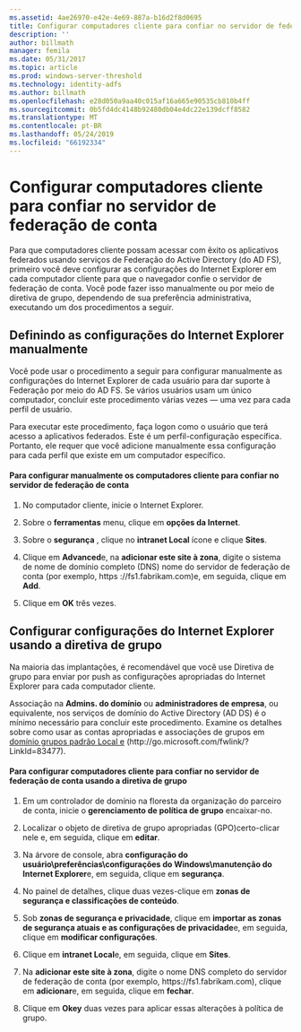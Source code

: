 ```yaml
---
ms.assetid: 4ae26970-e42e-4e69-887a-b16d2f8d0695
title: Configurar computadores cliente para confiar no servidor de federação de conta
description: ''
author: billmath
manager: femila
ms.date: 05/31/2017
ms.topic: article
ms.prod: windows-server-threshold
ms.technology: identity-adfs
ms.author: billmath
ms.openlocfilehash: e28d050a9aa40c015af16a665e90535cb810b4ff
ms.sourcegitcommit: 0b5fd4dc4148b92480db04e4dc22e139dcff8582
ms.translationtype: MT
ms.contentlocale: pt-BR
ms.lasthandoff: 05/24/2019
ms.locfileid: "66192334"
---
```

# <a name="configure-client-computers-to-trust-the-account-federation-server"></a>Configurar computadores cliente para confiar no servidor de federação de conta

Para que computadores cliente possam acessar com êxito os aplicativos federados usando serviços de Federação do Active Directory \(do AD FS\), primeiro você deve configurar as configurações do Internet Explorer em cada computador cliente para que o navegador confie o servidor de federação de conta. Você pode fazer isso manualmente ou por meio de diretiva de grupo, dependendo de sua preferência administrativa, executando um dos procedimentos a seguir.  
  
## <a name="configuring-internet-explorer-settings-manually"></a>Definindo as configurações do Internet Explorer manualmente  
Você pode usar o procedimento a seguir para configurar manualmente as configurações do Internet Explorer de cada usuário para dar suporte à Federação por meio do AD FS. Se vários usuários usam um único computador, concluir este procedimento várias vezes — uma vez para cada perfil de usuário.  
  
Para executar este procedimento, faça logon como o usuário que terá acesso a aplicativos federados. Este é um perfil\-configuração específica. Portanto, ele requer que você adicione manualmente essa configuração para cada perfil que existe em um computador específico.  
  
#### <a name="to-manually-configure-client-computers-to-trust-the-account-federation-server"></a>Para configurar manualmente os computadores cliente para confiar no servidor de federação de conta  
  
1.  No computador cliente, inicie o Internet Explorer.  
  
2.  Sobre o **ferramentas** menu, clique em **opções da Internet**.  
  
3.  Sobre o **segurança** , clique no **intranet Local** ícone e clique **Sites**.  
  
4.  Clique em **Advanced**e, na **adicionar este site à zona**, digite o sistema de nome de domínio completo \(DNS\) nome do servidor de federação de conta \(por exemplo, https :\/\/fs1.fabrikam.com\)e, em seguida, clique em **Add**.  
  
5.  Clique em **OK** três vezes.  
  
## <a name="configuring-internet-explorer-settings-by-using-grouppolicy"></a>Configurar configurações do Internet Explorer usando a diretiva de grupo  
Na maioria das implantações, é recomendável que você use Diretiva de grupo para enviar por push as configurações apropriadas do Internet Explorer para cada computador cliente.  
  
Associação na **Admins. do domínio** ou **administradores de empresa**, ou equivalente, nos serviços de domínio do Active Directory \(AD DS\) é o mínimo necessário para concluir este procedimento.  Examine os detalhes sobre como usar as contas apropriadas e associações de grupos em [domínio grupos padrão Local e](https://go.microsoft.com/fwlink/?LinkId=83477) \(http:\/\/go.microsoft.com\/fwlink\/? LinkId\=83477\).   
  
#### <a name="to-configure-client-computers-to-trust-the-account-federation-server-by-using-grouppolicy"></a>Para configurar computadores cliente para confiar no servidor de federação de conta usando a diretiva de grupo  
  
1.  Em um controlador de domínio na floresta da organização do parceiro de conta, inicie o **gerenciamento de política de grupo** encaixar\-no.  
  
2.  Localizar o objeto de diretiva de grupo apropriadas \(GPO\)certo\-clicar nele e, em seguida, clique em **editar**.  
  
3.  Na árvore de console, abra **configuração do usuário\\preferências\\configurações do Windows\\manutenção do Internet Explorer**e, em seguida, clique em **segurança**.  
  
4.  No painel de detalhes, clique duas vezes\-clique em **zonas de segurança e classificações de conteúdo**.  
  
5.  Sob **zonas de segurança e privacidade**, clique em **importar as zonas de segurança atuais e as configurações de privacidade**e, em seguida, clique em **modificar configurações**.  
  
6.  Clique em **intranet Local**e, em seguida, clique em **Sites**.  
  
7.  Na **adicionar este site à zona**, digite o nome DNS completo do servidor de federação de conta \(por exemplo, https:\/\/fs1.fabrikam.com\), clique em **adicionar**e, em seguida, clique em **fechar**.  
  
8.  Clique em **Okey** duas vezes para aplicar essas alterações à política de grupo.  
  
